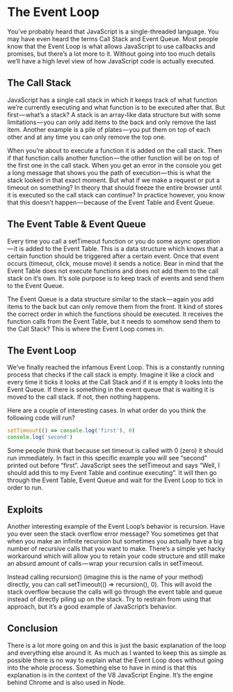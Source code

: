 # The Event Loop
You’ve probably heard that JavaScript is a single-threaded language. You may have even heard the terms Call Stack and Event Queue. Most people know that the Event Loop is what allows JavaScript to use callbacks and promises, but there’s a lot more to it. Without going into too much details we’ll have a high level view of how JavaScript code is actually executed.

## The Call Stack
JavaScript has a single call stack in which it keeps track of what function we’re currently executing and what function is to be executed after that. But first — what’s a stack? A stack is an array-like data structure but with some limitations — you can only add items to the back and only remove the last item. Another example is a pile of plates — you put them on top of each other and at any time you can only remove the top one.

When you’re about to execute a function it is added on the call stack. Then if that function calls another function — the other function will be on top of the first one in the call stack. When you get an error in the console you get a long message that shows you the path of execution — this is what the stack looked in that exact moment. But what if we make a request or put a timeout on something? In theory that should freeze the entire browser until it is executed so the call stack can continue? In practice however, you know that this doesn’t happen — because of the Event Table and Event Queue.

## The Event Table & Event Queue
Every time you call a setTimeout function or you do some async operation — it is added to the Event Table. This is a data structure which knows that a certain function should be triggered after a certain event. Once that event occurs (timeout, click, mouse move) it sends a notice. Bear in mind that the Event Table does not execute functions and does not add them to the call stack on it’s own. It’s sole purpose is to keep track of events and send them to the Event Queue.

The Event Queue is a data structure similar to the stack — again you add items to the back but can only remove them from the front. It kind of stores the correct order in which the functions should be executed. It receives the function calls from the Event Table, but it needs to somehow send them to the Call Stack? This is where the Event Loop comes in.

## The Event Loop
We’ve finally reached the infamous Event Loop. This is a constantly running process that checks if the call stack is empty. Imagine it like a clock and every time it ticks it looks at the Call Stack and if it is empty it looks into the Event Queue. If there is something in the event queue that is waiting it is moved to the call stack. If not, then nothing happens.

Here are a couple of interesting cases. In what order do you think the following code will run?

```javascript
setTimeout(() => console.log('first'), 0)
console.log('second')
```

Some people think that because set timeout is called with 0 (zero) it should run immediately. In fact in this specific example you will see “second” printed out before “first”. JavaScript sees the setTimeout and says “Well, I should add this to my Event Table and continue executing”. It will then go through the Event Table, Event Queue and wait for the Event Loop to tick in order to run.

## Exploits
Another interesting example of the Event Loop’s behavior is recursion. Have you ever seen the stack overflow error message? You sometimes get that when you make an infinite recursion but sometimes you actually have a big number of recursive calls that you want to make. There’s a simple yet hacky workaround which will allow you to retain your code structure and still make an absurd amount of calls — wrap your recursion calls in setTimeout.

Instead calling recursion() (imagine this is the name of your method) directly, you can call setTimeout(() => recursion(), 0). This will avoid the stack overflow because the calls will go through the event table and queue instead of directly piling up on the stack. Try to restrain from using that approach, but it’s a good example of JavaScript’s behavior.

## Conclusion
There is a lot more going on and this is just the basic explanation of the loop and everything else around it. As much as I wanted to keep this as simple as possible there is no way to explain what the Event Loop does without going into the whole process. Something else to have in mind is that this explanation is in the context of the V8 JavaScript Engine. It’s the engine behind Chrome and is also used in Node.